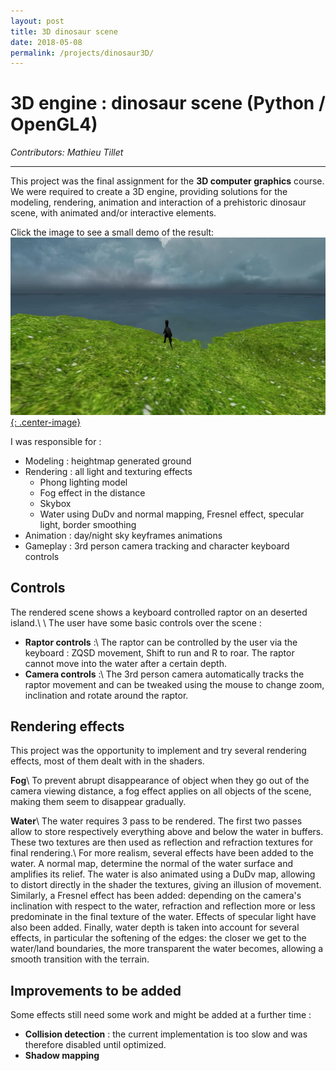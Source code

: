 ```yaml
---
layout: post
title: 3D dinosaur scene
date: 2018-05-08
permalink: /projects/dinosaur3D/
---
```


# 3D engine : dinosaur scene (Python / OpenGL4)
_Contributors: Mathieu Tillet_
<hr />

This project was the final assignment for the **3D computer graphics** course.
We were required to create a 3D engine, providing solutions for the modeling, rendering, animation and interaction of a prehistoric dinosaur scene, with animated and/or interactive elements.

Click the image to see a small demo of the result:
[![](/static/projects/dino/dino_demo_cover.jpg){: .center-image}](/static/projects/dino/dino_demo.mp4)

I was responsible for :
   * Modeling : heightmap generated ground
   * Rendering : all light and texturing effects  
       * Phong lighting model
       * Fog effect in the distance
       * Skybox
       * Water using DuDv and normal mapping, Fresnel effect, specular light, border smoothing
   * Animation : day/night sky keyframes animations
   * Gameplay : 3rd person camera tracking and character keyboard controls



## Controls
The rendered scene shows a keyboard controlled raptor on an deserted island.\\
\\
The user have some basic controls over the scene :
   * **Raptor controls** :\\
    The raptor can be controlled by the user via the keyboard : ZQSD movement, Shift to run and R to roar.
    The raptor cannot move into the water after a certain depth.
   * **Camera controls** :\\
   The 3rd person camera automatically tracks the raptor movement and can be tweaked using the mouse to change zoom, inclination and rotate around the raptor.

## Rendering effects

This project was the opportunity to implement and try several rendering effects, most of them dealt with in the shaders.

**Fog**\\
To prevent abrupt disappearance of object when they go out of the camera viewing distance, a fog effect applies on all objects of the scene, making them seem to disappear gradually.

**Water**\\
The water requires 3 pass to be rendered.
The first two passes allow to store respectively everything above and below the water in buffers. These two textures are then used as reflection and refraction textures for final rendering.\\
For more realism, several effects have been added to the water. A normal map, determine the normal of the water surface and amplifies its relief. The water is also animated using a DuDv map, allowing to distort directly in the shader the textures, giving an illusion of movement. Similarly, a Fresnel effect has been added: depending on the camera's inclination with respect to the water, refraction and reflection more or less predominate in the final texture of the water. Effects of specular light have also been added. Finally, water depth is taken into account for several effects, in particular the softening of the edges: the closer we get to the water/land boundaries, the more transparent the water becomes, allowing a smooth transition with the terrain.

## Improvements to be added

Some effects still need some work and might be added at a further time :
 * **Collision detection** : the current implementation is too slow and was therefore disabled until optimized.
 * **Shadow mapping**
